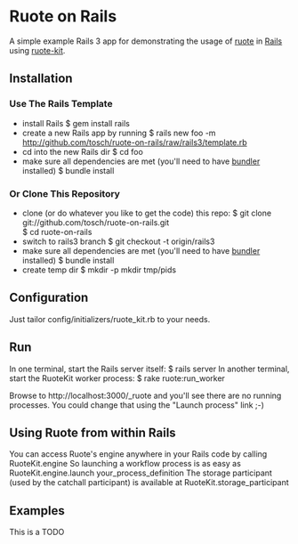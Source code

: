 Ruote on Rails
==============

A simple example Rails 3 app for demonstrating the usage of
[ruote](http://ruote.rubyforge.org) in [Rails](http://rubyonrails.org) using
[ruote-kit](http://github.com/kennethkalmer/ruote-kit).


Installation
------------

### Use The Rails Template ###

*   install Rails
        $ gem install rails
*   create a new Rails app by running
        $ rails new foo -m http://github.com/tosch/ruote-on-rails/raw/rails3/template.rb
*   cd into the new Rails dir
        $ cd foo
*   make sure all dependencies are met (you'll need to have
    [bundler](http://rubybundler.com) installed)
        $ bundle install

### Or Clone This Repository ###

*   clone (or do whatever you like to get the code) this repo:
        $ git clone git://github.com/tosch/ruote-on-rails.git  
        $ cd ruote-on-rails
*   switch to rails3 branch
        $ git checkout -t origin/rails3
*   make sure all dependencies are met (you'll need to have
    [bundler](http://rubybundler.com) installed)
        $ bundle install
*   create temp dir
        $ mkdir -p mkdir tmp/pids


Configuration
-------------

Just tailor config/initializers/ruote_kit.rb to your needs.


Run
---

In one terminal, start the Rails server itself:
    $ rails server
In another terminal, start the RuoteKit worker process:
    $ rake ruote:run_worker

Browse to http://localhost:3000/_ruote and you'll see there are no running
processes. You could change that using the "Launch process" link ;-)


Using Ruote from within Rails
-----------------------------

You can access Ruote's engine anywhere in your Rails code by calling
    RuoteKit.engine
So launching a workflow process is as easy as
    RuoteKit.engine.launch your_process_definition
The storage participant (used by the catchall participant) is available at
    RuoteKit.storage_participant


Examples
--------

This is a TODO